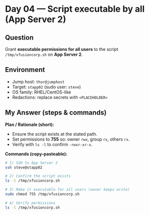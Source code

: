 # Day 04 — Script executable by all (App Server 2)

## Question
Grant **executable permissions for all users** to the script `/tmp/xfusioncorp.sh` on **App Server 2**.

## Environment
- Jump host: `thor@jumphost`
- Target: `stapp02` (sudo user: `steve`)
- OS family: RHEL/CentOS-like
- Redactions: replace secrets with `<PLACEHOLDER>`

## My Answer (steps & commands)

**Plan / Rationale (short):**
- Ensure the script exists at the stated path.
- Set permissions to **755** so: owner `rwx`, group `rx`, others `rx`.
- Verify with `ls -l` to confirm `-rwxr-xr-x`.

**Commands (copy-pasteable):**
```bash
# 1) SSH to App Server 2
ssh steve@stapp02

# 2) Confirm the script exists
ls -l /tmp/xfusioncorp.sh

# 3) Make it executable for all users (owner keeps write)
sudo chmod 755 /tmp/xfusioncorp.sh

# 4) Verify permissions
ls -l /tmp/xfusioncorp.sh
